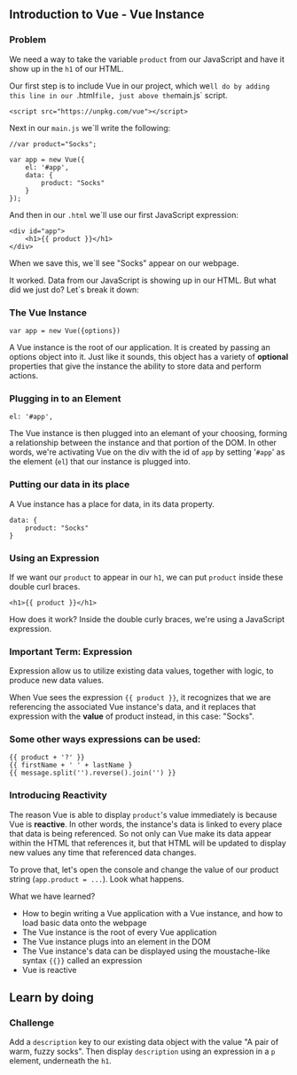 ## Introduction to Vue - Vue Instance
### Problem
We need a way to take the variable `product` from our JavaScript and have it show up in the `h1` of our HTML.

Our first step is to include Vue in our project, which we`ll do by adding this line in our `.html` file, just above the `main.js` script.

```
<script src="https://unpkg.com/vue"></script>
```

Next in our `main.js` we`ll write the following:

```
//var product="Socks";

var app = new Vue({
    el: '#app',
    data: {
        product: "Socks"
    }
});
```

And then in our `.html` we`ll use our first JavaScript expression:

```
<div id="app">
    <h1>{{ product }}</h1>
</div>
```

When we save this, we`ll see "Socks" appear on our webpage.

It worked. Data from our JavaScript is showing up in our HTML. But what did we just do? Let`s break it down:

### The Vue Instance

```
var app = new Vue({options})
```

A Vue instance is the root of our application. It is created by passing an options object into it. Just like it sounds, this object has a variety of __optional__ properties that give the instance the ability to store data and perform actions.

### Plugging in to an Element

```
el: '#app',
```

The Vue instance is then plugged into an elemant of your choosing, forming a relationship between the instance and that portion of the DOM. In other words, we're activating Vue on the div with the id of `app` by setting '`#app`' as the element (`el`) that our instance is plugged into.

### Putting our data in its place
A Vue instance has a place for data, in its data property.

```
data: {
    product: "Socks"
}
```

### Using an Expression
If we want our `product` to appear in our `h1`, we can put `product` inside these double curl braces.

```
<h1>{{ product }}</h1>
```

How does it work? Inside the double curly braces, we're using a JavaScript expression.

### Important Term: Expression

Expression allow us to utilize existing data values, together with logic, to produce new data values.

When Vue sees the expression `{{ product }}`, it recognizes that we are referencing the associated Vue instance's data, and it replaces that expression with the __value__ of product instead, in this case: "Socks".

### Some other ways expressions can be used:

```
{{ product + '?' }}
{{ firstName + ' ' + lastName }
{{ message.split('').reverse().join('') }}
```

### Introducing Reactivity
The reason Vue is able to display `product`'s value immediately is because Vue is __reactive__. In other words, the instance's data is linked to every place that data is being referenced. So not only can Vue make its data appear within the HTML that references it, but that HTML will be updated to display new values any time that referenced data changes.

To prove that, let's open the console and change the value of our product string (`app.product = ...`). Look what happens.

What we have learned?
- How to begin writing a Vue application with a Vue instance, and how to load basic data onto the webpage
- The Vue instance is the root of every Vue application
- The Vue instance plugs into an element in the DOM
- The Vue instance's data can be displayed using the moustache-like syntax `{{}}` called an expression
- Vue is reactive

## Learn by doing
### Challenge
Add a `description` key to our existing data object with the value "A pair of warm, fuzzy socks". Then display `description` using an expression in a `p` element, underneath the `h1`.




